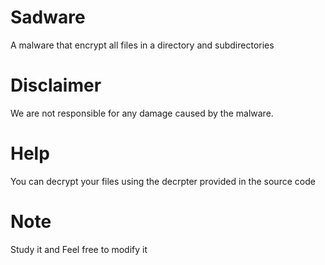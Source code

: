 # Sadware
A malware that encrypt all files in a directory and subdirectories

# Disclaimer
We are not responsible for any damage caused by the malware.

# Help
You can decrypt your files using the decrpter provided in the source code

# Note
Study it and Feel free to modify it
